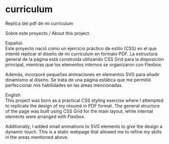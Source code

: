 # curriculum
Replica del pdf de mi curriculum  

Sobre este proyecto / About this project.  
  
Español.  
Este proyecto nació como un ejercicio práctico de estilo (CSS) en el que intenté replicar el diseño de mi currículum en formato PDF. La estructura general de la página está construida utilizando CSS Grid para la disposición principal, mientras que los elementos internos se organizaron con Flexbox.  

Además, incorporé pequeñas animaciones en elementos SVG para añadir dinamismo al diseño. Se trata de una página estática que me permitió perfeccionar mis habilidades en las áreas mencionadas.
  
English  
This project was born as a practical CSS styling exercise where I attempted to replicate the design of my résumé in PDF format. The general structure of the page was built using CSS Grid for the main layout, while internal elements were arranged with Flexbox.  

Additionally, I added small animations to SVG elements to give the design a dynamic touch. This is a static webpage that allowed me to refine my skills in the areas mentioned above.
